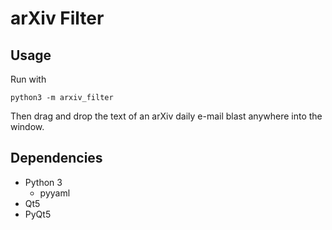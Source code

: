 # arXiv Filter

## Usage
Run with

    python3 -m arxiv_filter

Then drag and drop the text of an arXiv daily e-mail blast anywhere into the window.

## Dependencies
- Python 3
  - pyyaml
- Qt5
- PyQt5
